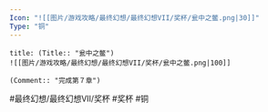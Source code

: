 ```yaml
---
Icon: "![[图片/游戏攻略/最终幻想/最终幻想VII/奖杯/瓮中之鳖.png|30]]"
Type: "铜"
---
```

```ad-common-bronze-trophy
title: (Title:: "瓮中之鳖")
![[图片/游戏攻略/最终幻想/最终幻想VII/奖杯/瓮中之鳖.png|100]]

(Comment:: "完成第７章")
```

#最终幻想/最终幻想VII/奖杯 #奖杯 #铜
